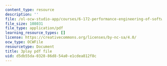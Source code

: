 ```yaml
---
content_type: resource
description: ''
file: /ol-ocw-studio-app/courses/6-172-performance-engineering-of-software-systems-fall-2018/d5db55da032886d854a0e1cdea812f8c_bd-mavr5YlA.pdf
file_size: 108031
file_type: application/pdf
learning_resource_types: []
license: https://creativecommons.org/licenses/by-nc-sa/4.0/
ocw_type: OCWFile
resourcetype: Document
title: 3play pdf file
uid: d5db55da-0328-86d8-54a0-e1cdea812f8c
---
```

